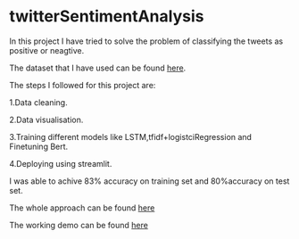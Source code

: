 # twitterSentimentAnalysis
In this project I have tried to solve the problem of classifying the tweets as positive or neagtive.

The dataset that I have used can be found [here](https://www.kaggle.com/kazanova/sentiment140).

The steps I followed for this project are:

  1.Data cleaning.
  
  2.Data visualisation.
  
  3.Training different models like LSTM,tfidf+logistciRegression and Finetuning Bert.
  
  4.Deploying using streamlit.
  
I was able to achive 83% accuracy on training set and 80%accuracy on test set.

The whole approach can be found [here](https://www.kaggle.com/aditya01233/twitter)

The working demo can be found [here](https://share.streamlit.io/suniladityajatni/twittersentimentanalysis/app.py)

